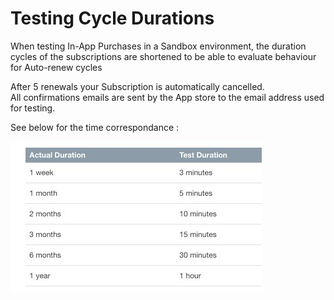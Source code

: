 # Testing Cycle Durations

When testing In-App Purchases in a Sandbox environment, the duration cycles of the subscriptions are shortened to be able to evaluate behaviour for Auto-renew cycles

After 5 renewals your Subscription is automatically cancelled. \
All confirmations emails are sent by the App store to the email address used for testing.&#x20;

See below for the time correspondance :&#x20;

![](<../.gitbook/assets/Screenshot 2021-06-03 at 10.27.34.jpg>)
